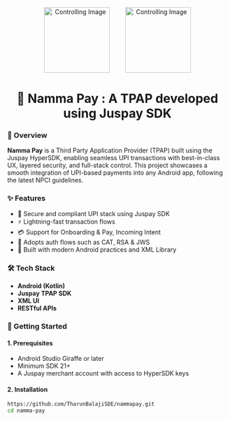 <div align="center"> 
  <img src="https://github.com/user-attachments/assets/b037c1a5-14b3-4d7c-b50b-3e0247073cac" alt="Controlling Image" width="150"/>
    &nbsp;&nbsp;&nbsp;&nbsp;&nbsp;&nbsp;&nbsp;
  <img src="https://github.com/user-attachments/assets/2bece83b-2f18-41d6-8ff7-4c126261cf9c" alt="Controlling Image" width="150"/> 

  <h1 align="center">🚀 Namma Pay : A TPAP developed using Juspay SDK</h1>
</div>

### 📘 Overview

**Namma Pay** is a Third Party Application Provider (TPAP) built using the Juspay HyperSDK, enabling seamless UPI transactions with best-in-class UX, layered security, and full-stack control. This project showcases a smooth integration of UPI-based payments into any Android app, following the latest NPCI guidelines.

### ✨ Features

- 🔐 Secure and compliant UPI stack using Juspay SDK
- ⚡ Lightning-fast transaction flows
- 💳 Support for Onboarding & Pay, Incoming Intent
- 🧩 Adopts auth flows such as CAT, RSA & JWS
- 📱 Built with modern Android practices and XML Library

### 🛠 Tech Stack

- **Android (Kotlin)**
- **Juspay TPAP SDK**
- **XML UI**
- **RESTful APIs**

### 🚀 Getting Started

#### 1. Prerequisites

- Android Studio Giraffe or later
- Minimum SDK 21+
- A Juspay merchant account with access to HyperSDK keys

#### 2. Installation

```bash
https://github.com/TharunBalajiSDE/nammapay.git
cd namma-pay
